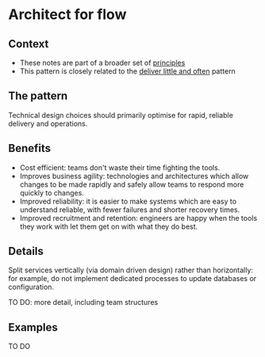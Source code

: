 # Architect for flow

## Context

* These notes are part of a broader set of [principles](../principles.md)
* This pattern is closely related to the [deliver little and often](little-and-often.md) pattern

## The pattern

Technical design choices should primarily optimise for rapid, reliable delivery and operations.

## Benefits

* Cost efficient: teams don't waste their time fighting the tools.
* Improves business agility: technologies and architectures which allow changes to be made rapidly and safely allow teams to respond more quickly to changes.
* Improved reliability: it is easier to make systems which are easy to understand reliable, with fewer failures and shorter recovery times.
* Improved recruitment and retention: engineers are happy when the tools they work with let them get on with what they do best.

## Details

Split services vertically (via domain driven design) rather than horizontally: for example, do not implement dedicated processes to update databases or configuration.

TO DO: more detail, including team structures

## Examples

TO DO
